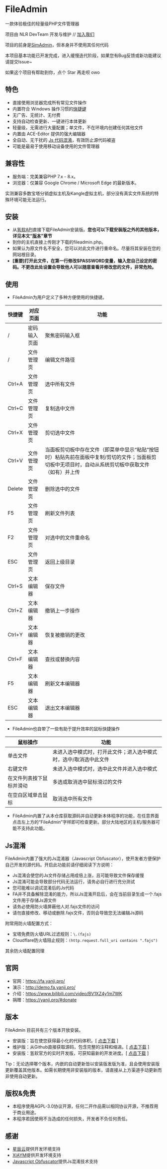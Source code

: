 # FileAdmin
一款体验极佳的轻量级PHP文件管理器

项目由 NLR DevTeam 开发与维护 // [加入我们](https://join.nlrdev.top)

项目的前身是[SimAdmin](https://github.com/YanJi314/SimAdmin)，但本身并不使用其任何代码

本项目基本功能已开发完成，进入缓慢迭代阶段，如果您有Bug反馈或新功能建议请提交Issue~

如果这个项目有帮助到你，点个 Star 再走呗 owo

## 特色
- 直接使用浏览器完成所有常见文件操作
- 内置符合 Windows 操作习惯的[快捷键](#使用)
- 无广告、无统计、无付费
- 支持自动检查更新、一键进行本体更新
- 轻量级，无需进行大量配置；单文件，不在环境内创建任何其他文件
- 内置由 ACE-Editor 提供的强大编辑器
- 全自动、无干扰的 [Js 代码混淆](Js混淆)，有效防止源代码被盗
- 可能是最易于使用移动设备使用的文件管理器

## 兼容性
- 服务端：完美兼容PHP 7.x - 8.x。
- 浏览器：仅兼容 Google Chrome / Microsoft Edge 的最新版本。

实测兼容多数宝塔分销虚拟主机及Kangle虚拟主机，部分没有真实文件系统的特殊环境可能无法运行。

## 安装
- 从[氢软API](https://api.simsoft.top/fileadmin/download/)直接下载FileAdmin安装版。**您也可以下载安装版之外的其他版本，详见本文“[版本](#版本)”章节**
- 到你的主机直接上传刚才下载的fileadmin.php。
- 如果认为原文件名不安全，您可以对此文件进行重命名。尽量将其安装在您的网站根目录。
- **[重要]打开此文件，在第一行修改$PASSWORD变量，输入您自己设定的密码。不更改此处设置会导致他人可以随意查看并修改您的文件，非常危险。**

## 使用
- FileAdmin为用户定义了多种方便使用的快捷键。

|快捷键|对应页面|功能|
|--|--|--|
|/|密码输入页面|聚焦密码输入框|
|/|文件管理页|编辑文件路径|
|Ctrl+A|文件管理页|选中所有文件|
|Ctrl+C|文件管理页|复制选中文件|
|Ctrl+X|文件管理页|剪切选中文件|
|Ctrl+V|文件管理页|当面板剪切板中存在文件（即菜单中显示“粘贴”按钮时）粘贴先前在面板中复制/剪切的文件；当面板剪切板中无项目时，自动从系统剪切板中获取文件（如有）并上传|
|Delete|文件管理页|删除选中的文件|
|F5|文件管理页|刷新文件列表|
|F2|文件管理页|对选中的文件重命名|
|ESC|文件管理页|返回上级目录|
|Ctrl+S|文本编辑器|保存文件|
|Ctrl+Z|文本编辑器|撤销上一步操作|
|Ctrl+Y|文本编辑器|恢复被撤销的更改|
|Ctrl+F|文本编辑器|查找或替换内容|
|F5|文本编辑器|刷新文本编辑器|
|ESC|文本编辑器|退出文本编辑器|

- FileAdmin也自带了一些有助于提升效率的鼠标快捷操作

|鼠标操作|功能|
|--|--|
|单击文件|未进入选中模式时，打开此文件；进入选中模式时，选中/取消选中此文件|
|右键文件|未进入选中模式时，选中此文件并进入选中模式|
|在文件列表按下鼠标并滑动|多选或取消选中鼠标滑过的文件|
|在空白区域单击鼠标|取消选中所有文件|

- FileAdmin内置了从本仓库获取源码并自动更新本体程序的功能，在任意界面点击左上方的“FileAdmin”字样即可检查更新。部分大陆地区的主机/服务器可能不支持此功能。

## Js混淆
FileAdmin内置了强大的Js混淆器（Javascript Obfuscator），使开发者方便保护自己开发的源代码。开启此功能前请仔细阅读下方说明：
- Js混淆会使您的Js文件存储占用成倍上涨，且可能导致文件保存缓慢
- Js混淆可能会导致部分代码无法运行，请务必自行进行充分测试
- 您可能难以调试混淆后的Js代码
- FA并不具备解除混淆的能力，所以Js混淆开启后，会在当前目录生成一个.fajs文件用于存储Js源文件
- 请务必使用防火墙屏蔽他人对.fajs文件的访问
- 请勿直接修改、移动或删除.fajs文件，否则会导致您无法编辑Js源码

附常用防火墙配置方式：
- 宝塔免费防火墙URL过滤规则：`\.(fajs)`
- Cloudflare防火墙阻止规则：`(http.request.full_uri contains ".fajs")`

其余防火墙配置同理

## 官网
- 官网：https://fa.yanji.pro/
- 演示：http://demo.fa.yanji.pro/
- 介绍：https://www.bilibili.com/video/BV1XZ4y1m7WK
- 捐赠：https://yanji.pro/#donate

## 版本

FileAdmin 目前共有三个版本开放安装。
- 安装版：旨在使您获得最小化的代码体积。[ [点击下载](https://api.simsoft.top/fileadmin/download/) ]
- 维护版：从Github直接获取源码，包含完整的注释和缩进。[ [点击下载](https://api.simsoft.top/fileadmin/download/maintain.php) ]
- 安装版：氢软官方的实时开发版，可获知最新的开发进度。[ [点击下载](https://api.simsoft.top/fileadmin/download/dev.php) ]

Tip：无论选择哪个版本，内嵌的自动更新皆以安装版发版为准，且会使用安装版更新覆盖其他版本。如需长期使用非安装版的版本，请直接从上方渠道手动更新而非使用自动更新。

## 版权&免责
- 本程序使用AGPL-3.0协议开源，任何二开作品需以相同协议开源，不推荐用于商业用途。
- 本程序若因使用不当造成的任何损失，开发者不负任何责任。

## 感谢
- [星辰云](https://starxn.com)提供开发环境支持
- [XIAYM](https://github.com/XIAYM-gh)提供开发环境支持
- [Javascript Obfuscator](https://obfuscator.io)提供Js混淆技术支持
